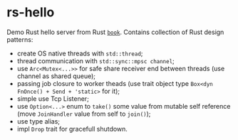 # rs-hello
Demo Rust hello server from Rust [`book`](https://doc.rust-lang.org/book/ch20-00-final-project-a-web-server.html).
Contains collection of Rust design patterns:
 - create OS native threads with `std::thread`;
 - thread communication with `std::sync::mpsc channel`;
 - use `Arc<Mutex<...>>` for safe share receiver end between threads (use channel as shared queue);
 - passing job closure to worker theads (use trait object type `Box<dyn FnOnce() + Send + 'static>` for it);
 - simple use Tcp Listener;
 - use `Option<...>` enum to `take()` some value from mutable self reference (move `JoinHandler` value from self to `join()`);
 - use type alias;
 - impl `Drop` trait for gracefull shutdown.
